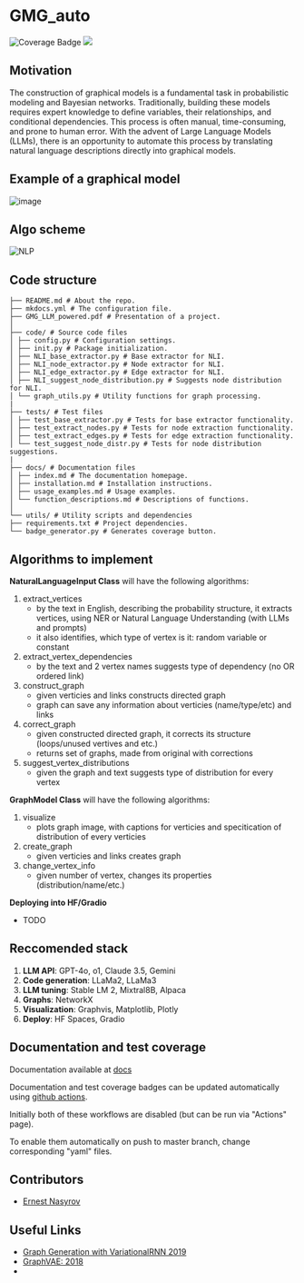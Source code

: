 # GMG_auto 
![Coverage Badge](https://intsystems.github.io/graphical-model-generation/coverage/coverage-badge.svg)
[<img src="https://img.shields.io/badge/github%20pages-121013?style=for-the-badge&logo=github&logoColor=white">](https://intsystems.github.io/graphical-model-generation/)

## Motivation
The construction of graphical models is a fundamental task in probabilistic modeling and Bayesian networks. Traditionally, building these models requires expert knowledge to define variables, their relationships, and conditional dependencies. This process is often manual, time-consuming, and prone to human error. With the advent of Large Language Models (LLMs), there is an opportunity to automate this process by translating natural language descriptions directly into graphical models.

## Example of a graphical model
![image](https://github.com/user-attachments/assets/3f969879-d342-4543-90fa-847c72d8f593)

## Algo scheme
![NLP](https://github.com/user-attachments/assets/d337f04b-0e15-4891-a40c-8325fd347ebf)


## Code structure
```
├── README.md # About the repo.
├── mkdocs.yml # The configuration file.
├── GMG_LLM_powered.pdf # Presentation of a project.
│
├── code/ # Source code files
│ ├── config.py # Configuration settings.
│ ├── init.py # Package initialization.
│ ├── NLI_base_extractor.py # Base extractor for NLI.
│ ├── NLI_node_extractor.py # Node extractor for NLI.
│ ├── NLI_edge_extractor.py # Edge extractor for NLI.
│ ├── NLI_suggest_node_distribution.py # Suggests node distribution for NLI.
│ └── graph_utils.py # Utility functions for graph processing.
|
├── tests/ # Test files
│ ├── test_base_extractor.py # Tests for base extractor functionality.
│ ├── test_extract_nodes.py # Tests for node extraction functionality.
│ ├── test_extract_edges.py # Tests for edge extraction functionality.
│ └── test_suggest_node_distr.py # Tests for node distribution suggestions.
|
├── docs/ # Documentation files
│ ├── index.md # The documentation homepage.
│ ├── installation.md # Installation instructions.
│ ├── usage_examples.md # Usage examples.
│ └── function_descriptions.md # Descriptions of functions.
│
└── utils/ # Utility scripts and dependencies
├── requirements.txt # Project dependencies.
└── badge_generator.py # Generates coverage button.
```


## Algorithms to implement
**NaturalLanguageInput Class** will have the following algorithms:
1. extract_vertices
   - by the text in English, describing the probability structure, it extracts vertices, using NER or Natural Language Understanding (with LLMs and prompts)
   - it also identifies, which type of vertex is it: random variable or constant
2. extract_vertex_dependencies
   - by the text and 2 vertex names suggests type of dependency (no OR ordered link)
3. construct_graph
   - given verticies and links constructs directed graph
   - graph can save any information about verticies (name/type/etc) and links
4. correct_graph
   - given constructed directed graph, it corrects its structure (loops/unused vertives and etc.)
   - returns set of graphs, made from original with corrections
5. suggest_vertex_distributions
   - given the graph and text suggests type of distribution for every vertex
  
**GraphModel Class** will have the following algorithms:
1. visualize
   - plots graph image, with captions for verticies and specitication of distribution of every verticies
2. create_graph
   - given verticies and links creates graph
3. change_vertex_info
   - given number of vertex, changes its properties (distribution/name/etc.)

**Deploying into HF/Gradio**
- TODO

## Reccomended stack
1. **LLM API**: GPT-4o, o1, Claude 3.5, Gemini
2. **Code generation**: LLaMa2, LLaMa3
3. **LLM tuning**: Stable LM 2, Mixtral8B, Alpaca
4. **Graphs**: NetworkX
5. **Visualization**: Graphvis, Matplotlib, Plotly
6. **Deploy**: HF Spaces, Gradio


## Documentation and test coverage

Documentation available at [docs](https://intsystems.github.io/graphical-model-generation/)

Documentation and test coverage badges can be updated automatically using [github actions](.github/workflows).

Initially both of these workflows are disabled (but can be run via "Actions" page).

To enable them automatically on push to master branch, change corresponding "yaml" files.

## Contributors
- [Ernest Nasyrov](https://github.com/2001092236)
## Useful Links
- [Graph Generation with VariationalRNN 2019](https://arxiv.org/pdf/1910.01743) 
- [GraphVAE: 2018](https://arxiv.org/abs/1802.03480)
- 
